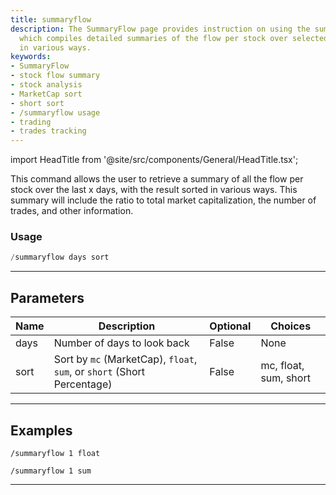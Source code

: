 ```yaml
---
title: summaryflow
description: The SummaryFlow page provides instruction on using the summaryflow command,
  which compiles detailed summaries of the flow per stock over selected periods, sorted
  in various ways.
keywords:
- SummaryFlow
- stock flow summary
- stock analysis
- MarketCap sort
- short sort
- /summaryflow usage
- trading
- trades tracking
---
```


import HeadTitle from '@site/src/components/General/HeadTitle.tsx';

<HeadTitle title="flow: summaryflow - Telegram Reference | OpenBB Bot Docs" />

This command allows the user to retrieve a summary of all the flow per stock over the last x days, with the result sorted in various ways. This summary will include the ratio to total market capitalization, the number of trades, and other information.

### Usage

```python wordwrap
/summaryflow days sort
```

---

## Parameters

| Name | Description | Optional | Choices |
| ---- | ----------- | -------- | ------- |
| days | Number of days to look back | False | None |
| sort | Sort by `mc` (MarketCap), `float`, `sum`, or `short` (Short Percentage) | False | mc, float, sum, short |


---

## Examples

```
/summaryflow 1 float
```

```
/summaryflow 1 sum
```
---
